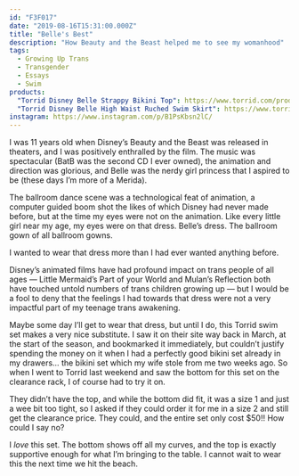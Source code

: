 ```yaml
---
id: "F3F017"
date: "2019-08-16T15:31:00.000Z"
title: "Belle's Best"
description: "How Beauty and the Beast helped me to see my womanhood"
tags:
  - Growing Up Trans
  - Transgender
  - Essays
  - Swim
products:
  "Torrid Disney Belle Strappy Bikini Top": https://www.torrid.com/product/disney-belle-strappy-bikini-top/11666751.html
  "Torrid Disney Belle High Waist Ruched Swim Skirt": https://www.torrid.com/product/disney-belle-high-waist-ruched-swim-skirt/11666912.html
instagram: https://www.instagram.com/p/B1PsKbsn2lC/
---
```

I was 11 years old when Disney’s Beauty and the Beast was released in theaters, and I was positively enthralled by the film. The music was spectacular (BatB was the second CD I ever owned), the animation and direction was glorious, and Belle was the nerdy girl princess that I aspired to be (these days I’m more of a Merida).

The ballroom dance scene was a technological feat of animation, a computer guided boom shot the likes of which Disney had never made before, but at the time my eyes were not on the animation. Like every little girl near my age, my eyes were on that dress. Belle’s dress. The ballroom gown of all ballroom gowns.

I wanted to wear that dress more than I had ever wanted anything before.

Disney’s animated films have had profound impact on trans people of all ages — Little Mermaid’s Part of your World and Mulan’s Reflection both have touched untold numbers of trans children growing up — but I would be a fool to deny that the feelings I had towards that dress were not a very impactful part of my teenage trans awakening.

Maybe some day I’ll get to wear that dress, but until I do, this Torrid swim set makes a very nice substitute. I saw it on their site way back in March, at the start of the season, and bookmarked it immediately, but couldn’t justify spending the money on it when I had a perfectly good bikini set already in my drawers… the bikini set which my wife stole from me two weeks ago. So when I went to Torrid last weekend and saw the bottom for this set on the clearance rack, I of course had to try it on.

They didn’t have the top, and while the bottom did fit, it was a size 1 and just a wee bit too tight, so I asked if they could order it for me in a size 2 and still get the clearance price. They could, and the entire set only cost $50!! How could I say no?

I *love* this set. The bottom shows off all my curves, and the top is exactly supportive enough for what I’m bringing to the table. I cannot wait to wear this the next time we hit the beach.
